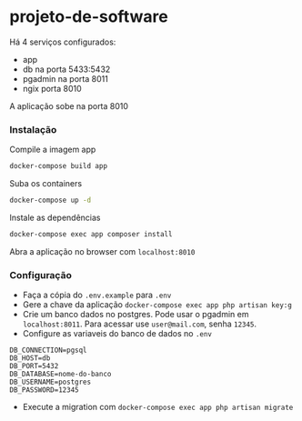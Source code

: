 # projeto-de-software

Há 4 serviços configurados:

- app
- db na porta 5433:5432
- pgadmin na porta 8011
- ngix porta 8010

A aplicação sobe na porta 8010

### Instalação

Compile a imagem app
```bash
docker-compose build app
```

Suba os containers
```bash
docker-compose up -d
```

Instale as dependências
```bash
docker-compose exec app composer install
```

Abra a aplicação no browser com `localhost:8010`


### Configuração

- Faça a cópia do `.env.example` para `.env`
- Gere a chave da aplicação `docker-compose exec app php artisan key:g`
- Crie um banco dados no postgres. Pode usar o pgadmin em `localhost:8011`. Para acessar use `user@mail.com`, senha `12345`.
- Configure as variaveis do banco de dados no `.env`
```
DB_CONNECTION=pgsql
DB_HOST=db
DB_PORT=5432
DB_DATABASE=nome-do-banco
DB_USERNAME=postgres
DB_PASSWORD=12345
```

- Execute a migration com `docker-compose exec app php artisan migrate`
